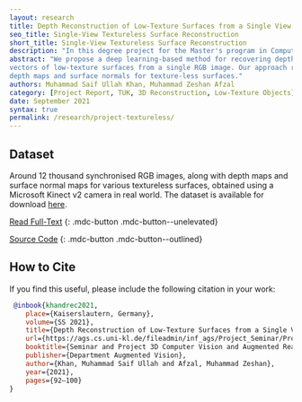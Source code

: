 ```yaml
---
layout: research
title: Depth Reconstruction of Low-Texture Surfaces from a Single View
seo_title: Single-View Textureless Surface Reconstruction
short_title: Single-View Textureless Surface Reconstruction
description: "In this degree project for the Master's program in Computer Science at TU Kaiserslautern, we implement Bednarik et al.'s method in PyTorch and test it on additional real data we collected."
abstract: "We propose a deep learning-based method for recovering depth maps and normal
vectors of low-texture surfaces from a single RGB image. Our approach relies on an autoencoding network with multiple decoders which are trained jointly. It is based on a semantic segmentation network, called SegNet, with design modifications intended to speed up training. We demonstrate that despite reducing the network parameters and training time significantly, our performance is still comparable to the original network. We also present a new dataset of
depth maps and surface normals for texture-less surfaces."
authors: Muhammad Saif Ullah Khan, Muhammad Zeshan Afzal
category: [Project Report, TUK, 3D Reconstruction, Low-Texture Objects]
date: September 2021
syntax: true
permalink: /research/project-textureless/
---
```


## Dataset

Around 12 thousand synchronised RGB images, along with depth maps and surface normal maps for various textureless surfaces, obtained using a Microsoft Kinect v2 camera in real world. The dataset is available for download [here](https://kaggle.com/saifkhichi96/textureless-real-data/).

[Read Full-Text](https://ags.cs.uni-kl.de/fileadmin/inf_ags/Project_Seminar/Proceedings_3DCV_SS2021.pdf#page=92)
{: .mdc-button .mdc-button--unelevated}

[Source Code](https://github.com/saifkhichi96/texless_recon_pytorch)
{: .mdc-button .mdc-button--outlined}

## How to Cite

If you find this useful, please include the following citation in your work:

```bibtex
 @inbook{khandrec2021,
    place={Kaiserslautern, Germany},
    volume={SS 2021},
    title={Depth Reconstruction of Low-Texture Surfaces from a Single View},
    url={https://ags.cs.uni-kl.de/fileadmin/inf_ags/Project_Seminar/Proceedings_3DCV_SS2021.pdf},
    booktitle={Seminar and Project 3D Computer Vision and Augmented Reality - Summer Semester 2021},
    publisher={Department Augmented Vision},
    author={Khan, Muhammad Saif Ullah and Afzal, Muhammad Zeshan},
    year={2021},
    pages={92–100}
} 
```
